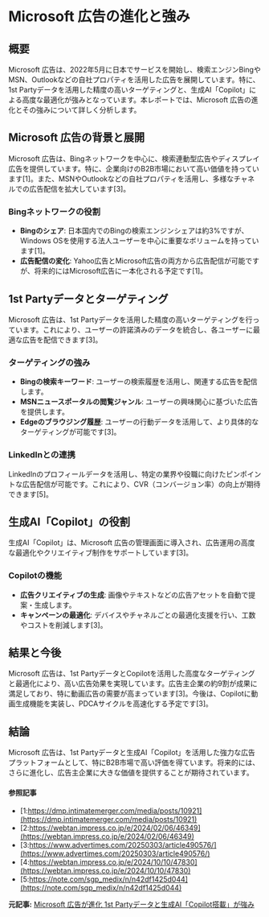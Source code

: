 # Microsoft 広告の進化と強み

## 概要

Microsoft 広告は、2022年5月に日本でサービスを開始し、検索エンジンBingやMSN、Outlookなどの自社プロパティを活用した広告を展開しています。特に、1st Partyデータを活用した精度の高いターゲティングと、生成AI「Copilot」による高度な最適化が強みとなっています。本レポートでは、Microsoft 広告の進化とその強みについて詳しく分析します。

## Microsoft 広告の背景と展開

Microsoft 広告は、Bingネットワークを中心に、検索連動型広告やディスプレイ広告を提供しています。特に、企業向けのB2B市場において高い価値を持っています[1]。また、MSNやOutlookなどの自社プロパティを活用し、多様なチャネルでの広告配信を拡大しています[3]。

### Bingネットワークの役割

- **Bingのシェア**: 日本国内でのBingの検索エンジンシェアは約3%ですが、Windows OSを使用する法人ユーザーを中心に重要なボリュームを持っています[1]。
- **広告配信の変化**: Yahoo広告とMicrosoft広告の両方から広告配信が可能ですが、将来的にはMicrosoft広告に一本化される予定です[1]。

## 1st Partyデータとターゲティング

Microsoft 広告は、1st Partyデータを活用した精度の高いターゲティングを行っています。これにより、ユーザーの許諾済みのデータを統合し、各ユーザーに最適な広告を配信できます[3]。

### ターゲティングの強み

- **Bingの検索キーワード**: ユーザーの検索履歴を活用し、関連する広告を配信します。
- **MSNニュースポータルの閲覧ジャンル**: ユーザーの興味関心に基づいた広告を提供します。
- **Edgeのブラウジング履歴**: ユーザーの行動データを活用して、より具体的なターゲティングが可能です[3]。

### LinkedInとの連携

LinkedInのプロフィールデータを活用し、特定の業界や役職に向けたピンポイントな広告配信が可能です。これにより、CVR（コンバージョン率）の向上が期待できます[5]。

## 生成AI「Copilot」の役割

生成AI「Copilot」は、Microsoft 広告の管理画面に導入され、広告運用の高度な最適化やクリエイティブ制作をサポートしています[3]。

### Copilotの機能

- **広告クリエイティブの生成**: 画像やテキストなどの広告アセットを自動で提案・生成します。
- **キャンペーンの最適化**: デバイスやチャネルごとの最適化支援を行い、工数やコストを削減します[3]。

## 結果と今後

Microsoft 広告は、1st PartyデータとCopilotを活用した高度なターゲティングと最適化により、高い広告効果を実現しています。広告主企業の約9割が成果に満足しており、特に動画広告の需要が高まっています[3]。今後は、Copilotに動画生成機能を実装し、PDCAサイクルを高速化する予定です[3]。

## 結論

Microsoft 広告は、1st Partyデータと生成AI「Copilot」を活用した強力な広告プラットフォームとして、特にB2B市場で高い評価を得ています。将来的には、さらに進化し、広告主企業に大きな価値を提供することが期待されています。

#### 参照記事
- [1:https://dmp.intimatemerger.com/media/posts/10921](https://dmp.intimatemerger.com/media/posts/10921)
- [2:https://webtan.impress.co.jp/e/2024/02/06/46349](https://webtan.impress.co.jp/e/2024/02/06/46349)
- [3:https://www.advertimes.com/20250303/article490576/](https://www.advertimes.com/20250303/article490576/)
- [4:https://webtan.impress.co.jp/e/2024/10/10/47830](https://webtan.impress.co.jp/e/2024/10/10/47830)
- [5:https://note.com/sgp_medix/n/n42df1425d044](https://note.com/sgp_medix/n/n42df1425d044)


**元記事:** [Microsoft 広告が進化 1st Partyデータと生成AI「Copilot搭載」が強み](https://www.advertimes.com/20250303/article490576/)